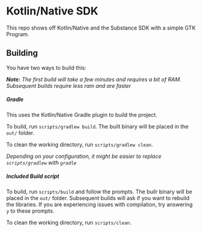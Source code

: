 # Kotlin/Native SDK
This repo shows off Kotlin/Native and the Substance SDK with a simple GTK Program.

## Building
You have two ways to build this:

*__Note:__ The first build will take a few minutes and requires a bit of RAM. Subsequent builds require less ram and are faster*

##### Gradle

This uses the Kotlin/Native Gradle plugin to build the project.

To build, run `scripts/gradlew build`. The built binary will be placed in the `out/` folder.

To clean the working directory, run `scripts/gradlew clean`.

*Depending on your configuration, it might be easier to replace `scripts/gradlew` with `gradle`*

##### Included Build script

To build, run `scripts/build` and follow the prompts. The builr binary will be placed in the	`out/` folder.
Subsequent builds will ask if you want to rebuild the libraries. If you are experiencing issues with compilation, try answering `y` to these prompts.

To clean the working directory, run `scripts/clean`.